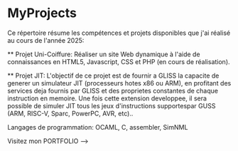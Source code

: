 # MyProjects
Ce répertoire résume les compétences et projets disponibles que j'ai réalisé au cours de l'année 2025:

** Projet Uni-Coiffure: Réaliser un site Web dynamique à l'aide de connaissances en HTML5, Javascript, CSS et PHP (en cours de réalisation).

** Projet JIT: L'objectif de ce projet est de fournir a GLISS la capacite de generer un simulateur JIT (processeurs hotes x86 ou ARM),
en profitant des services deja fournis par GLISS et des proprietes constantes de chaque instruction en memoire. 
Une fois cette extension developpee, il sera possible de simuler JIT tous les jeux d'instructions supportespar GUSS (ARM, RISC-V, Sparc, PowerPC, AVR, etc).. 

Langages de programmation: OCAML, C, assembler, SimNML

Visitez mon PORTFOLIO --> 
